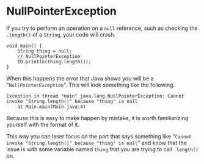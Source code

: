 # NullPointerException

If you try to perform an operation on a `null` reference,
such as checking the `.length()` of a `String`, your code will
crash.

```java,panics
void main() {
    String thing = null;
    // NullPointerException
    IO.println(thing.length());
}
```

When this happens the error that Java shows you will be a "`NullPointerException`".
This will look something like the following.

```text,no_run
Exception in thread "main" java.lang.NullPointerException: Cannot invoke "String.length()" because "thing" is null
	at Main.main(Main.java:4)
```

Because this is easy to make happen by mistake, it is worth familiarizing yourself with the format
of it.

This way you can laser focus on the part that says something like "`Cannot invoke "String.length()" because "thing" is null`" and know that the issue is with some variable named `thing` 
that you are trying to call `.length()` on.